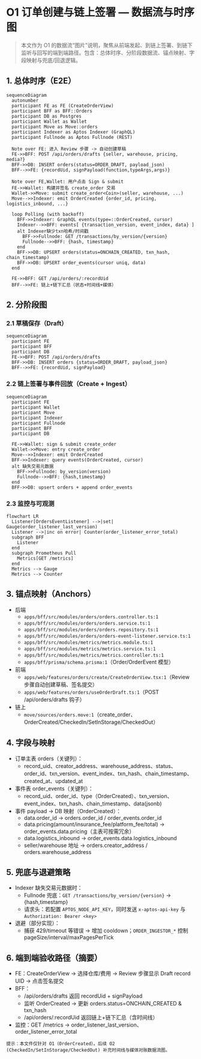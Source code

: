 # O1 订单创建与链上签署 — 数据流与时序图

> 本文作为 O1 的数据流“图片”说明，聚焦从前端发起、到链上签署、到链下监听与回写的端到端路径。包含：总体时序、分阶段数据流、锚点映射、字段映射与兜底/回退逻辑。

## 1. 总体时序（E2E）
```mermaid
sequenceDiagram
  autonumber
  participant FE as FE (CreateOrderView)
  participant BFF as BFF::Orders
  participant DB as Postgres
  participant Wallet as Wallet
  participant Move as Move::orders
  participant Indexer as Aptos Indexer (GraphQL)
  participant Fullnode as Aptos Fullnode (REST)

  Note over FE: 进入 Review 步骤 -> 自动创建草稿
  FE->>BFF: POST /api/orders/drafts {seller, warehouse, pricing, media?}
  BFF->>DB: INSERT orders(status=ORDER_DRAFT, payload_json)
  BFF-->>FE: {recordUid, signPayload(function,typeArgs,args)}

  Note over FE,Wallet: 用户点击 Sign & submit
  FE->>Wallet: 构建并签名 create_order 交易
  Wallet->>Move: submit create_order<Coin>(seller, warehouse, ...)
  Move-->>Indexer: emit OrderCreated {order_id, pricing, logistics_inbound, ...}

  loop Polling (with backoff)
    BFF->>Indexer: GraphQL events(type=::OrderCreated, cursor)
    Indexer-->>BFF: events[ {transaction_version, event_index, data} ]
    alt Indexer缺少txn哈希/时间戳
      BFF->>Fullnode: GET /transactions/by_version/{version}
      Fullnode-->>BFF: {hash, timestamp}
    end
    BFF->>DB: UPSERT orders(status=ONCHAIN_CREATED, txn_hash, chain_timestamp)
    BFF->>DB: UPSERT order_events(cursor uniq, data)
  end

  FE->>BFF: GET /api/orders/:recordUid
  BFF-->>FE: 链上+链下汇总（状态+时间线+媒体）
```

## 2. 分阶段图

### 2.1 草稿保存（Draft）
```mermaid
sequenceDiagram
  participant FE
  participant BFF
  participant DB
  FE->>BFF: POST /api/orders/drafts
  BFF->>DB: INSERT orders {status=ORDER_DRAFT, payload_json}
  BFF-->>FE: {recordUid, signPayload}
```

### 2.2 链上签署与事件回放（Create + Ingest）
```mermaid
sequenceDiagram
  participant FE
  participant Wallet
  participant Move
  participant Indexer
  participant Fullnode
  participant BFF
  participant DB

  FE->>Wallet: sign & submit create_order
  Wallet->>Move: entry create_order
  Move-->>Indexer: emit OrderCreated
  BFF->>Indexer: query events(OrderCreated, cursor)
  alt 缺失交易元数据
    BFF->>Fullnode: by_version(version)
    Fullnode-->>BFF: {hash,timestamp}
  end
  BFF->>DB: upsert orders + append order_events
```

### 2.3 监控与可观测
```mermaid
flowchart LR
  Listener[OrdersEventListener] -->|set| Gauge(order_listener_last_version)
  Listener -->|inc on error| Counter(order_listener_error_total)
  subgraph BFF
    Listener
  end
  subgraph Prometheus Pull
    Metrics[GET /metrics]
  end
  Metrics --> Gauge
  Metrics --> Counter
```

## 3. 锚点映射（Anchors）
- 后端
  - `apps/bff/src/modules/orders/orders.controller.ts:1`
  - `apps/bff/src/modules/orders/orders.service.ts:1`
  - `apps/bff/src/modules/orders/orders.repository.ts:1`
  - `apps/bff/src/modules/orders/orders-event-listener.service.ts:1`
  - `apps/bff/src/modules/metrics/metrics.module.ts:1`
  - `apps/bff/src/modules/metrics/metrics.service.ts:1`
  - `apps/bff/src/modules/metrics/metrics.controller.ts:1`
  - `apps/bff/prisma/schema.prisma:1`（Order/OrderEvent 模型）
- 前端
  - `apps/web/features/orders/create/CreateOrderView.tsx:1`（Review 步骤自动创建草稿、签名提交）
  - `apps/web/features/orders/useOrderDraft.ts:1`（POST /api/orders/drafts 钩子）
- 链上
  - `move/sources/orders.move:1`（create_order、OrderCreated/CheckedIn/SetInStorage/CheckedOut）

## 4. 字段与映射
- 订单主表 orders（关键列）：
  - record_uid、creator_address、warehouse_address、status、order_id、txn_version、event_index、txn_hash、chain_timestamp、created_at、updated_at
- 事件表 order_events（关键列）：
  - record_uid、order_id、type（OrderCreated）、txn_version、event_index、txn_hash、chain_timestamp、data(jsonb)
- 事件 payload → DB 映射（OrderCreated）：
  - data.order_id → orders.order_id / order_events.order_id
  - data.pricing(amount/insurance_fee/platform_fee/total) → order_events.data.pricing（主表可按需冗余）
  - data.logistics_inbound → order_events.data.logistics_inbound
  - seller/warehouse 地址 → orders.creator_address / orders.warehouse_address

## 5. 兜底与退避策略
- Indexer 缺失交易元数据时：
  - Fullnode 兜底：`GET /transactions/by_version/{version}` → {hash,timestamp}
  - 请求头：若配置 `APTOS_NODE_API_KEY`，同时发送 `x-aptos-api-key` 与 `Authorization: Bearer <key>`
- 退避（部分实现）：
  - 捕获 429/timeout 等错误 → 增加 cooldown；`ORDER_INGESTOR_*` 控制 pageSize/interval/maxPagesPerTick

## 6. 端到端验收路径（摘要）
- FE：CreateOrderView → 选择仓库/费用 → Review 步骤显示 Draft record UID → 点击签名提交
- BFF：
  - /api/orders/drafts 返回 recordUid + signPayload
  - 监听 OrderCreated → 更新 orders.status=ONCHAIN_CREATED & txn_hash
  - /api/orders/:recordUid 返回链上+链下汇总（含时间线）
- 监控：GET /metrics → order_listener_last_version、order_listener_error_total

```text
提示：本文件仅针对 O1（OrderCreated）。后续 O2 (CheckedIn/SetInStorage/CheckedOut) 补充时间线与媒体对账数据流图。
```

